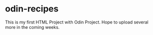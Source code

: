 # odin-recipes
This is my first HTML Project with Odin Project. Hope to upload several more in the coming weeks. 